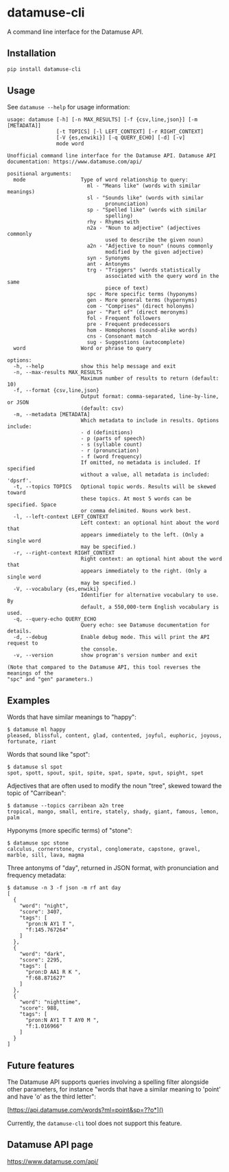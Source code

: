 # datamuse-cli

A command line interface for the Datamuse API.

## Installation

```bash
pip install datamuse-cli
```

## Usage

See `datamuse --help` for usage information:
```
usage: datamuse [-h] [-n MAX_RESULTS] [-f {csv,line,json}] [-m [METADATA]]
                [-t TOPICS] [-l LEFT_CONTEXT] [-r RIGHT_CONTEXT]
                [-V {es,enwiki}] [-q QUERY_ECHO] [-d] [-v]
                mode word

Unofficial command line interface for the Datamuse API. Datamuse API
documentation: https://www.datamuse.com/api/

positional arguments:
  mode                  Type of word relationship to query:
                          ml - "Means like" (words with similar meanings)
                          sl - "Sounds like" (words with similar
                                pronunciation)
                          sp - "Spelled like" (words with similar
                                spelling)
                          rhy - Rhymes with
                          n2a - "Noun to adjective" (adjectives commonly
                                used to describe the given noun)
                          a2n - "Adjective to noun" (nouns commonly
                                modified by the given adjective)
                          syn - Synonyms
                          ant - Antonyms
                          trg - "Triggers" (words statistically
                                associated with the query word in the same
                                piece of text)
                          spc - More specific terms (hyponyms)
                          gen - More general terms (hypernyms)
                          com - "Comprises" (direct holonyms)
                          par - "Part of" (direct meronyms)
                          fol - Frequent followers
                          pre - Frequent predecessors
                          hom - Homophones (sound-alike words)
                          cns - Consonant match
                          sug - Suggestions (autocomplete)
  word                  Word or phrase to query

options:
  -h, --help            show this help message and exit
  -n, --max-results MAX_RESULTS
                        Maximum number of results to return (default: 10)
  -f, --format {csv,line,json}
                        Output format: comma-separated, line-by-line, or JSON
                        (default: csv)
  -m, --metadata [METADATA]
                        Which metadata to include in results. Options include:
                        - d (definitions)
                        - p (parts of speech)
                        - s (syllable count)
                        - r (pronunciation)
                        - f (word frequency)
                        If omitted, no metadata is included. If specified
                        without a value, all metadata is included: 'dpsrf'.
  -t, --topics TOPICS   Optional topic words. Results will be skewed toward
                        these topics. At most 5 words can be specified. Space
                        or comma delimited. Nouns work best.
  -l, --left-context LEFT_CONTEXT
                        Left context: an optional hint about the word that
                        appears immediately to the left. (Only a single word
                        may be specified.)
  -r, --right-context RIGHT_CONTEXT
                        Right context: an optional hint about the word that
                        appears immediately to the right. (Only a single word
                        may be specified.)
  -V, --vocabulary {es,enwiki}
                        Identifier for alternative vocabulary to use. By
                        default, a 550,000-term English vocabulary is used.
  -q, --query-echo QUERY_ECHO
                        Query echo: see Datamuse documentation for details.
  -d, --debug           Enable debug mode. This will print the API request to
                        the console.
  -v, --version         show program's version number and exit

(Note that compared to the Datamuse API, this tool reverses the meanings of the
"spc" and "gen" parameters.)
```

## Examples

Words that have similar meanings to "happy":
```
$ datamuse ml happy
pleased, blissful, content, glad, contented, joyful, euphoric, joyous, fortunate, riant
```

Words that sound like "spot":
```
$ datamuse sl spot
spot, spott, spout, spit, spite, spat, spate, sput, spight, spet
```

Adjectives that are often used to modify the noun "tree", skewed toward the topic of "Carribean":
```
$ datamuse --topics carribean a2n tree
tropical, mango, small, entire, stately, shady, giant, famous, lemon, palm
```

Hyponyms (more specific terms) of "stone":
```
$ datamuse spc stone
calculus, cornerstone, crystal, conglomerate, capstone, gravel, marble, sill, lava, magma
```

Three antonyms of "day", returned in JSON format, with pronunciation and frequency metadata:
```
$ datamuse -n 3 -f json -m rf ant day
[
  {
    "word": "night",
    "score": 3407,
    "tags": [
      "pron:N AY1 T ",
      "f:145.767264"
    ]
  },
  {
    "word": "dark",
    "score": 2295,
    "tags": [
      "pron:D AA1 R K ",
      "f:68.871627"
    ]
  },
  {
    "word": "nighttime",
    "score": 988,
    "tags": [
      "pron:N AY1 T T AY0 M ",
      "f:1.016966"
    ]
  }
]
```

## Future features

The Datamuse API supports queries involving a spelling filter alongside other
parameters, for instance "words that have a similar meaning to 'point' and have
'o' as the third letter":

[https://api.datamuse.com/words?ml=point&sp=??o*]()

Currently, the `datamuse-cli` tool does not support this feature.


## Datamuse API page

https://www.datamuse.com/api/